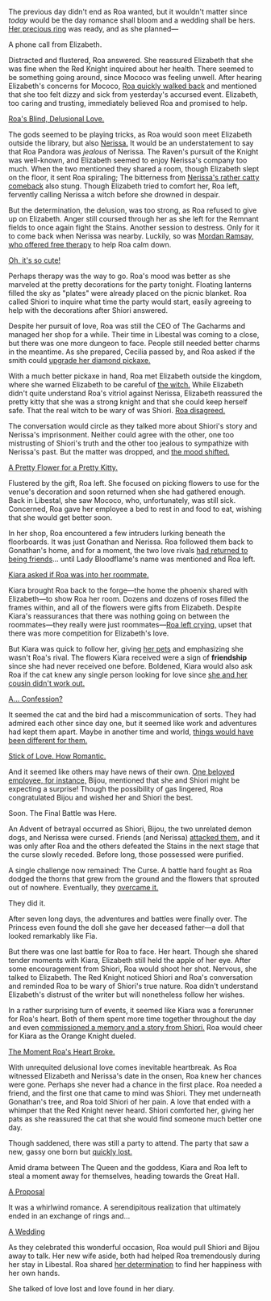 The previous day didn't end as Roa wanted, but it wouldn't matter since *today* would be the day romance shall bloom and a wedding shall be hers. [Her precious ring](https://youtu.be/m2OG5auudrQ?t=380) was ready, and as she planned—

A phone call from Elizabeth.

Distracted and flustered, Roa answered. She reassured Elizabeth that she was fine when the Red Knight inquired about her health. There seemed to be something going around, since Mococo was feeling unwell. After hearing Elizabeth's concerns for Mococo, [Roa quickly walked back](https://youtu.be/m2OG5auudrQ?t=447) and mentioned that she too felt dizzy and sick from yesterday's accursed event. Elizabeth, too caring and trusting, immediately believed Roa and promised to help.

[Roa's Blind, Delusional Love.](https://youtu.be/m2OG5auudrQ?t=509)

The gods seemed to be playing tricks, as Roa would soon meet Elizabeth outside the library, but also [Nerissa.](https://youtu.be/m2OG5auudrQ?t=781) It would be an understatement to say that Roa Pandora was *jealous* of Nerissa. The Raven's pursuit of the Knight was well-known, and Elizabeth seemed to enjoy Nerissa's company too much. When the two mentioned they shared a room, though Elizabeth slept on the floor, it sent Roa spiraling; The bitterness from [Nerissa's rather catty comeback](https://youtu.be/m2OG5auudrQ?t=823) also stung. Though Elizabeth tried to comfort her, Roa left, fervently calling Nerissa a witch before she drowned in despair.

But the determination, the delusion, was too strong, as Roa refused to give up on Elizabeth. Anger still coursed through her as she left for the Remnant fields to once again fight the Stains. Another session to destress. Only for it to come back when Nerissa was nearby. Luckily, so was [Mordan Ramsay, who offered free therapy](https://youtu.be/m2OG5auudrQ?t=1407) to help Roa calm down.

[Oh, it's so cute!](https://youtu.be/m2OG5auudrQ?t=1786)

Perhaps therapy was the way to go. Roa's mood was better as she marveled at the pretty decorations for the party tonight. Floating lanterns filled the sky as "plates" were already placed on the picnic blanket. Roa called Shiori to inquire what time the party would start, easily agreeing to help with the decorations after Shiori answered.

Despite her pursuit of love, Roa was still the CEO of The Gacharms and managed her shop for a while. Their time in Libestal was coming to a close, but there was one more dungeon to face. People still needed better charms in the meantime. As she prepared, Cecilia passed by, and Roa asked if the smith could [upgrade her diamond pickaxe.](https://youtu.be/m2OG5auudrQ?t=2457)

With a much better pickaxe in hand, Roa met Elizabeth outside the kingdom, where she warned Elizabeth to be careful of [the witch.](https://youtu.be/m2OG5auudrQ?t=2753) While Elizabeth didn't quite understand Roa's vitriol against Nerissa, Elizabeth reassured the pretty kitty that she was a strong knight and that she could keep herself safe. That the real witch to be wary of was Shiori. [Roa disagreed.](https://youtu.be/m2OG5auudrQ?t=2902) 
 
The conversation would circle as they talked more about Shiori's story and Nerissa's imprisonment. Neither could agree with the other, one too mistrusting of Shiori's truth and the other too jealous to sympathize with Nerissa's past. But the matter was dropped, and [the mood shifted.](https://youtu.be/m2OG5auudrQ?t=3227)

[A Pretty Flower for a Pretty Kitty.](#embed:https://youtu.be/m2OG5auudrQ?t=3262)

Flustered by the gift, Roa left. She focused on picking flowers to use for the venue's decoration and soon returned when she had gathered enough. Back in Libestal, she saw Mococo, who, unfortunately, was still sick. Concerned, Roa gave her employee a bed to rest in and food to eat, wishing that she would get better soon. 

In her shop, Roa encountered a few intruders lurking beneath the floorboards. It was just Gonathan and Nerissa. Roa followed them back to Gonathan's home, and for a moment, the two love rivals [had returned to being friends](https://youtu.be/m2OG5auudrQ?t=4784)... until Lady Bloodflame's name was mentioned and Roa left.

[Kiara asked if Roa was into her roommate.](#embed:https://youtu.be/m2OG5auudrQ?t=5697)

Kiara brought Roa back to the forge—the home the phoenix shared with Elizabeth—to show Roa her room. Dozens and dozens of roses filled the frames within, and all of the flowers were gifts from Elizabeth. Despite Kiara's reassurances that there was nothing going on between the roommates—they really were just roommates—[Roa left crying,](https://youtu.be/m2OG5auudrQ?t=5845) upset that there was more competition for Elizabeth's love. 


But Kiara was quick to follow her, giving [her pets](https://youtu.be/m2OG5auudrQ?t=5878) and emphasizing she wasn't Roa's rival. The flowers Kiara received were a sign of **friendship** since she had never received one before. Boldened, Kiara would also ask Roa if the cat knew any single person looking for love since [she and her cousin didn't work out.](https://youtu.be/m2OG5auudrQ?t=6097) 

[A... Confession?](#embed:https://youtu.be/m2OG5auudrQ?t=6352)

It seemed the cat and the bird had a miscommunication of sorts. They had admired each other since day one, but it seemed like work and adventures had kept them apart. Maybe in another time and world, [things would have been different for them.](https://youtu.be/m2OG5auudrQ?t=6423)

[Stick of Love. How Romantic.](#embed:https://youtu.be/m2OG5auudrQ?t=6482.)

And it seemed like others may have news of their own. [One beloved employee, for instance,](https://youtu.be/m2OG5auudrQ?t=7981) Bijou, mentioned that she and Shiori might be expecting a surprise! Though the possibility of gas lingered, Roa congratulated Bijou and wished her and Shiori the best.

Soon. The Final Battle was Here.

An Advent of betrayal occurred as Shiori, Bijou, the two unrelated demon dogs, and Nerissa were cursed. Friends (and Nerissa) [attacked them,](https://youtu.be/m2OG5auudrQ?t=8643) and it was only after Roa and the others defeated the Stains in the next stage that the curse slowly receded. Before long, those possessed were purified.

A single challenge now remained: The Curse. A battle hard fought as Roa dodged the thorns that grew from the ground and the flowers that sprouted out of nowhere. Eventually, they [overcame it.](https://youtu.be/m2OG5auudrQ?t=9248) 

They did it. 

After seven long days, the adventures and battles were finally over. The Princess even found the doll she gave her deceased father—a doll that looked remarkably like Fia.

But there was one last battle for Roa to face. Her heart. Though she shared tender moments with Kiara, Elizabeth still held the apple of her eye. After some encouragement from Shiori, Roa would shoot her shot. Nervous, she talked to Elizabeth. The Red Knight noticed Shiori and Roa's conversation and reminded Roa to be wary of Shiori's true nature. Roa didn't understand Elizabeth's distrust of the writer but will nonetheless follow her wishes.

In a rather surprising turn of events, it seemed like Kiara was a forerunner for Roa's heart. Both of them spent more time together throughout the day and even [commissioned a memory and a story from Shiori.](https://youtu.be/m2OG5auudrQ?t=10472) Roa would cheer for Kiara as the Orange Knight dueled. 

[The Moment Roa's Heart Broke.](#embed:https://youtu.be/m2OG5auudrQ?t=11039)

With unrequited delusional love comes inevitable heartbreak. As Roa witnessed Elizabeth and Nerissa's date in the onsen, Roa knew her chances were gone. Perhaps she never had a chance in the first place. Roa needed a friend, and the first one that came to mind was Shiori. They met underneath Gonathan's tree, and Roa told Shiori of her pain. A love that ended with a whimper that the Red Knight never heard. Shiori comforted her, giving her pats as she reassured the cat that she would find someone much better one day.

Though saddened, there was still a party to attend. The party that saw a new, gassy one born but [quickly lost.](https://youtu.be/m2OG5auudrQ?t=12121) 

Amid drama between The Queen and the goddess, Kiara and Roa left to steal a moment away for themselves, heading towards the Great Hall. 

[A Proposal](#embed:https://youtu.be/m2OG5auudrQ?t=12664)

It was a whirlwind romance. A serendipitous realization that ultimately ended in an exchange of rings and...

[A Wedding](
#embed:https://youtu.be/m2OG5auudrQ?t=12940) 

As they celebrated this wonderful occasion, Roa would pull Shiori and Bijou away to talk. Her new wife aside, both had helped Roa tremendously during her stay in Libestal. Roa shared [her determination](https://youtu.be/m2OG5auudrQ?t=13224) to find her happiness with her own hands.

She talked of love lost and love found in her diary.